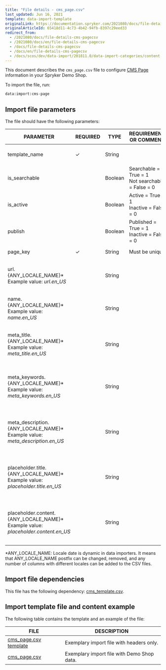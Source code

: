 ```yaml
---
title: "File details - cms_page.csv"
last_updated: Jun 16, 2021
template: data-import-template
originalLink: https://documentation.spryker.com/2021080/docs/file-details-cms-pagecsv
originalArticleId: 65418d11-4c73-4b42-94fb-8397c29eed33
redirect_from:
  - /2021080/docs/file-details-cms-pagecsv
  - /2021080/docs/en/file-details-cms-pagecsv
  - /docs/file-details-cms-pagecsv
  - /docs/en/file-details-cms-pagecsv
  - /docs/scos/dev/data-import/201811.0/data-import-categories/content-management/file-details-cms-page.csv.html
---
```


This document describes the `cms_page.csv` file to configure [CMS Page](/docs/scos/user/features/{{page.version}}/cms-feature-overview/cms-pages-overview.html) information in your Spryker Demo Shop.

To import the file, run:

```bash
data:import:cms-page
```

## Import file parameters

The file should have the following parameters:

| PARAMETER | REQUIRED | TYPE | REQUIREMENTS OR COMMENTS | DESCRIPTION |
| --- | --- | --- | --- | --- |
| template_name | &check; | String | | Name of the page template. |
| is_searchable |  | Boolean |Searchable = True = 1<br>Not searchable = False = 0 | Indicates if the page is searchable or not. |
| is_active |  | Boolean |Active = True = 1<br>Inactive = False = 0 | Indicates if the page is active or not. |
| publish |  | Boolean |Published = True = 1<br>Inactive = False = 0 | Indicates if the page is published or not. |
| page_key | &check; | String | Must be unique. | Identifier of the page. |
| url.{ANY_LOCALE_NAME}*<br>Example value: *url.en_US* |  | String |  |  Page URL, translated into the specified locale (US for our example). |
| name.{ANY_LOCALE_NAME}*<br>Example value: *name.en_US* |  | String |  |  Page name, translated into the specified locale (US for our example). |
| meta_title.{ANY_LOCALE_NAME}*<br>Example value: *meta_title.en_US* |  | String |  |  Page meta data title, translated into the specified locale (US for our example). |
| meta_keywords.{ANY_LOCALE_NAME}*<br>Example value: *meta_keywords.en_US* |  | String |  | Page meta data keywords, translated into the specified locale (US for our example). |
| meta_description.{ANY_LOCALE_NAME}*<br>Example value: *meta_description.en_US* |  | String |  | Page meta data description, translated into the specified locale (US for our example). |
| placeholder.title.{ANY_LOCALE_NAME}*<br>Example value: *placeholder.title.en_US* |  | String |  | Page placeholder to the title, translated into the specified locale (US for our example). |
| placeholder.content.{ANY_LOCALE_NAME}*<br>Example value: *placeholder.content.en_US* |  | String |  | Page placeholder to the content, translated into the specified locale (US for our example). |

*ANY_LOCALE_NAME: Locale date is dynamic in data importers. It means that ANY_LOCALE_NAME postfix can be changed, removed, and any number of columns with different locales can be added to the CSV files.

## Import file dependencies

This file has the following dependency: [cms_template.csv](/docs/scos/dev/data-import/{{page.version}}/data-import-categories/content-management/file-details-cms-template.csv.html).

## Import template file and content example

The following table contains the template and an example of the file:

| FILE | DESCRIPTION |
| --- | --- |
| [cms_page.csv template](https://spryker.s3.eu-central-1.amazonaws.com/docs/Developer+Guide/Back-End/Data+Manipulation/Data+Ingestion/Data+Import/Data+Import+Categories/Content+Management/Template+cms_page.csv) | Exemplary import file with headers only. |
| [cms_page.csv](https://spryker.s3.eu-central-1.amazonaws.com/docs/Developer+Guide/Back-End/Data+Manipulation/Data+Ingestion/Data+Import/Data+Import+Categories/Content+Management/cms_page.csv) | Exemplary import file with Demo Shop data. |
